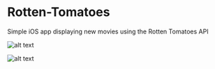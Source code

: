 Rotten-Tomatoes
===============

Simple iOS app displaying new movies using the Rotten Tomatoes API

![alt text](http://i.imgur.com/0pvnGcp.png "Screenshot 1")

![alt text](http://i.imgur.com/nGBcsBM.png "Screenshot 2")
